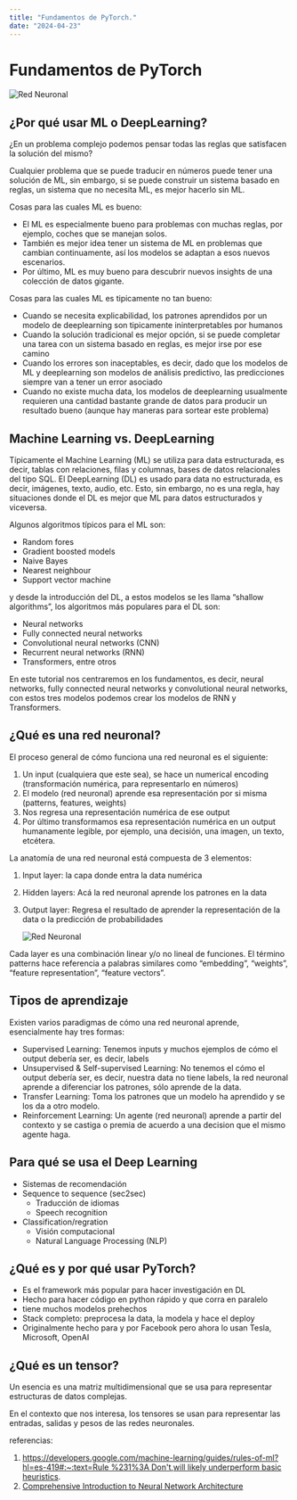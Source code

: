 ```yaml
---
title: "Fundamentos de PyTorch."
date: "2024-04-23"
---
```


# Fundamentos de PyTorch
![Red Neuronal](https://miro.medium.com/v2/resize:fit:1100/format:webp/1*l57B0pjXoO-1H1xZYV7QBA.png)
## ¿Por qué usar ML o DeepLearning?

¿En un problema complejo podemos pensar todas las reglas que satisfacen la solución del mismo?

Cualquier problema que se puede traducir en números puede tener una solución de ML, sin embargo, si se puede construir un sistema basado en reglas, un sistema que no necesita ML, es mejor hacerlo sin ML. 

Cosas para las cuales ML es bueno:

- El ML es especialmente bueno para problemas con muchas reglas, por ejemplo, coches que se manejan solos.
- También es mejor idea tener un sistema de ML en problemas que cambian continuamente, así los modelos se adaptan a esos nuevos escenarios.
- Por último, ML es muy bueno para descubrir nuevos insights de una colección de datos gigante.

Cosas para las cuales ML es tipicamente no tan bueno:

- Cuando se necesita explicabilidad, los patrones aprendidos por un modelo de deeplearning son tipicamente ininterpretables por humanos
- Cuando la solución tradicional es mejor opción, si se puede completar una tarea con un sistema basado en reglas, es mejor irse por ese camino
- Cuando los errores son inaceptables, es decir, dado que los modelos de ML y deeplearning son modelos de análisis predictivo, las predicciones siempre van a tener un error asociado
- Cuando no existe mucha data, los modelos de deeplearning usualmente requieren una cantidad bastante grande de datos para producir un resultado bueno (aunque hay maneras para sortear este problema)

## Machine Learning vs. DeepLearning

Típicamente el Machine Learning (ML) se utiliza para data estructurada, es decir, tablas con relaciones, filas y columnas, bases de datos relacionales del tipo SQL.
El DeepLearning (DL) es usado para data no estructurada, es decir, imágenes, texto, audio, etc.
Esto, sin embargo, no es una regla, hay situaciones donde el DL es mejor que ML para datos estructurados y viceversa.

Algunos algoritmos típicos para el ML son:

- Random fores
- Gradient boosted models
- Naive Bayes
- Nearest neighbour
- Support vector machine

y desde la introducción del DL, a estos modelos se les llama “shallow algorithms”, los algoritmos más populares para el DL son:

- Neural networks
- Fully connected neural networks
- Convolutional neural networks (CNN)
- Recurrent neural networks (RNN)
- Transformers, entre otros

En este tutorial nos centraremos en los fundamentos, es decir, neural networks, fully connected neural networks y convolutional neural networks, con estos tres modelos podemos crear los modelos de RNN y Transformers.

## ¿Qué es una red neuronal?

El proceso general de cómo funciona una red neuronal es el siguiente: 

1. Un input (cualquiera que este sea), se hace un numerical encoding (transformación numérica, para representarlo en números)
2. El modelo (red neuronal) aprende esa representación por si misma (patterns, features, weights)
3. Nos regresa una representación numérica de ese output
4. Por último transformamos esa representación numérica en un output humanamente legible, por ejemplo, una decisión, una imagen, un texto, etcétera. 

La anatomía de una red neuronal está compuesta de 3 elementos:

1. Input layer: la capa donde entra la data numérica
2. Hidden layers: Acá la red neuronal aprende los patrones en la data
3. Output layer: Regresa el resultado de aprender la representación de la data o la predicción de probabilidades
    
    ![Red Neuronal](/images/rn.png)
    

Cada layer es una combinación linear y/o no lineal de funciones. El término patterns hace referencia a palabras similares como “embedding”, “weights”, “feature representation”, “feature vectors”.

## Tipos de aprendizaje

Existen varios paradigmas de cómo una red neuronal aprende, esencialmente hay tres formas:

- Supervised Learning: Tenemos inputs y muchos ejemplos de cómo el output debería ser, es decir, labels
- Unsupervised & Self-supervised Learning: No tenemos el cómo el output debería ser, es decir, nuestra data no tiene labels, la red neuronal aprende a diferenciar los patrones, sólo aprende de la data.
- Transfer Learning: Toma los patrones que un modelo ha aprendido y se los da a otro modelo.
- Reinforcement Learning: Un agente (red neuronal) aprende a partir del contexto y se castiga o premia de acuerdo a una decision que el mismo agente haga.

## Para qué se usa el Deep Learning

- Sistemas de recomendación
- Sequence to sequence (sec2sec)
    - Traducción de idiomas
    - Speech recognition
- Classification/regration
    - Visión computacional
    - Natural Language Processing (NLP)

## ¿Qué es y por qué usar PyTorch?

- Es el framework más popular para hacer investigación en DL
- Hecho para hacer código en python rápido y que corra en paralelo
- tiene muchos modelos prehechos
- Stack completo: preprocesa la data, la modela y hace el deploy
- Originalmente hecho para y por Facebook pero ahora lo usan Tesla, Microsoft, OpenAI

## ¿Qué es un tensor?

Un esencia es una matriz multidimensional que se usa para representar estructuras de datos complejas.

En el contexto que nos interesa, los tensores se usan para representar las entradas, salidas y pesos de las redes neuronales.

referencias:
1. [https://developers.google.com/machine-learning/guides/rules-of-ml?hl=es-419#:~:text=Rule %231%3A Don't,will likely underperform basic heuristics](https://developers.google.com/machine-learning/guides/rules-of-ml?hl=es-419#:~:text=Rule%20%231%3A%20Don't,will%20likely%20underperform%20basic%20heuristics).
2. [Comprehensive Introduction to Neural Network Architecture](https://towardsdatascience.com/comprehensive-introduction-to-neural-network-architecture-c08c6d8e5d98)
